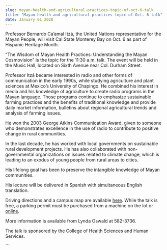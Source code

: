 ```yaml
---
slug: mayan-health-and-agricultural-practices-topic-of-oct-6-talk
title: "Mayan health and agricultural practices topic of Oct. 6 talk"
date: January 01 2020
---
```


 
<p>
  Professor Bernardo Ca’amal Itzá, the United Nations representative for the
  Mayan People, will visit Cal State Monterey Bay on Oct. 6 as part of Hispanic
  Heritage Month.
</p>
<p>
  “The Wisdom of Mayan Health Practices: Understanding the Mayan Cosmovision” is
  the topic for the 11:30 a.m. talk. The event will be held in the Music Hall,
  located on Sixth Avenue near Col. Durham Street.
</p>
<p>
  Professor Itzá became interested in radio and other forms of communication in
  the early 1990s, while studying agriculture and plant sciences at Mexico’s
  University of Chapingo. He combined his interest in media and his knowledge of
  agriculture to create radio programs in the Mayan language. Those programs
  continue to emphasize sustainable farming practices and the benefits of
  traditional knowledge and provide daily market information, bulletins about
  regional agricultural trends and analysis of farming issues.
</p>
<p>
  He won the 2003 George Atkins Communication Award, given to someone who
  demonstrates excellence in the use of radio to contribute to positive change
  in rural communities.
</p>
<p>
  In the last decade, he has worked with local governments on sustainable rural
  development projects. He has also collaborated with non-governmental
  organizations on issues related to climate change, which is leading to an
  exodus of young people from rural areas to cities.
</p>
<p>
  His lifelong goal has been to preserve the intangible knowledge of Mayan
  communities.
</p>
<p>
  His lecture will be delivered in Spanish with simultaneous English
  translation.
</p>
<p>
  Driving directions and a campus map are available
  <a href="https://csumb.edu/maps">here</a>. While the talk is free, a parking
  permit must be purchased from a machine on the lot or
  <a href="https://parking.csumb.edu/buy-permit">online</a>.
</p>
<p>More information is available from Lynda Oswald at 582-3736.</p>
<p>
  The talk is sponsored by the College of Health Sciences and Human Services.
</p>
<p></p>
<p></p>
```
